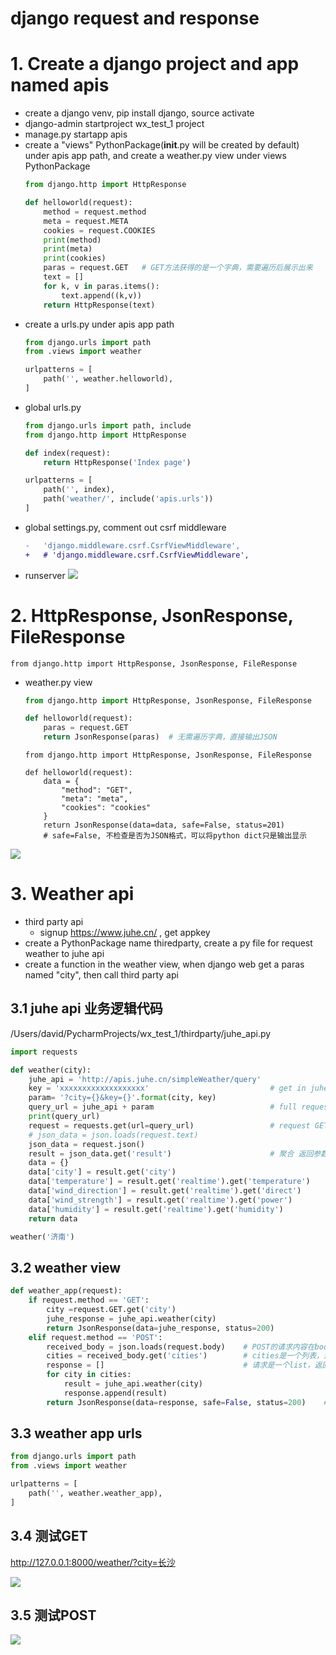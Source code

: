 # django request and response
# 1. Create a django project and app named apis
- create a django venv, pip install django, source activate
- django-admin startproject wx_test_1 project
- manage.py startapp apis
- create a "views" PythonPackage(__init__.py will be created by default) under apis app path, and create a weather.py view under views PythonPackage
  ```python
  from django.http import HttpResponse

  def helloworld(request):
      method = request.method
      meta = request.META
      cookies = request.COOKIES
      print(method)
      print(meta)
      print(cookies)
      paras = request.GET   # GET方法获得的是一个字典，需要遍历后展示出来
      text = []
      for k, v in paras.items():
          text.append((k,v))
      return HttpResponse(text)
  ```
- create a urls.py under apis app path
  ```python
  from django.urls import path
  from .views import weather

  urlpatterns = [
      path('', weather.helloworld),
  ]
  ```
- global urls.py
  ```python
  from django.urls import path, include
  from django.http import HttpResponse

  def index(request):
      return HttpResponse('Index page')

  urlpatterns = [
      path('', index),
      path('weather/', include('apis.urls'))
  ]
  ```
- global settings.py, comment out csrf middleware
  ```diff
  -   'django.middleware.csrf.CsrfViewMiddleware',
  +   # 'django.middleware.csrf.CsrfViewMiddleware',
  ```
- runserver
  ![](https://i.loli.net/2019/06/08/5cfb448ac786349064.png)
  
# 2. HttpResponse, JsonResponse, FileResponse
```
from django.http import HttpResponse, JsonResponse, FileResponse
```
- weather.py view
  ```python
  from django.http import HttpResponse, JsonResponse, FileResponse

  def helloworld(request):
      paras = request.GET
      return JsonResponse(paras)  # 无需遍历字典，直接输出JSON
  ```
  ```
  from django.http import HttpResponse, JsonResponse, FileResponse

  def helloworld(request):
      data = {
          "method": "GET",
          "meta": "meta",
          "cookies": "cookies"
      }
      return JsonResponse(data=data, safe=False, status=201)
      # safe=False, 不检查是否为JSON格式，可以将python dict只是输出显示
  ```
![](https://i.loli.net/2019/06/08/5cfb479b470f666501.png)
  
# 3. Weather api

- third party api
  - signup https://www.juhe.cn/ , get appkey
- create a PythonPackage name thiredparty, create a py file for request weather to juhe api
- create a function in the weather view, when django web get a paras named "city", then call third party api 

## 3.1 juhe api 业务逻辑代码
/Users/david/PycharmProjects/wx_test_1/thirdparty/juhe_api.py
```python
import requests

def weather(city):
    juhe_api = 'http://apis.juhe.cn/simpleWeather/query'
    key = 'xxxxxxxxxxxxxxxxxxx'                           # get in juhe console
    param= '?city={}&key={}'.format(city, key)
    query_url = juhe_api + param                          # full request api
    print(query_url)
    request = requests.get(url=query_url)                 # request GET mothod to juhe api server
    # json_data = json.loads(request.text)
    json_data = request.json()
    result = json_data.get('result')                      # 聚合 返回参数说明，架构会变
    data = {}
    data['city'] = result.get('city')
    data['temperature'] = result.get('realtime').get('temperature')
    data['wind_direction'] = result.get('realtime').get('direct')
    data['wind_strength'] = result.get('realtime').get('power')
    data['humidity'] = result.get('realtime').get('humidity')
    return data

weather('济南')
```
## 3.2 weather view
```python
def weather_app(request):
    if request.method == 'GET':
        city =request.GET.get('city')
        juhe_response = juhe_api.weather(city)
        return JsonResponse(data=juhe_response, status=200)
    elif request.method == 'POST':
        received_body = json.loads(request.body)    # POST的请求内容在body内
        cities = received_body.get('cities')        # cities是一个列表，这个名称是自己定的，postman发送POST请求时用
        response = []                               # 请求是一个list，返回也是list
        for city in cities:
            result = juhe_api.weather(city)
            response.append(result)
        return JsonResponse(data=response, safe=False, status=200)    # safe=False，因为这是list，不是json
```
## 3.3 weather app urls
```python
from django.urls import path
from .views import weather

urlpatterns = [
    path('', weather.weather_app),
]
```
## 3.4 测试GET

http://127.0.0.1:8000/weather/?city=长沙

![](https://i.loli.net/2019/06/08/5cfb642daf57739215.png)

## 3.5 测试POST

![](https://i.loli.net/2019/06/08/5cfb64331814076453.png)











